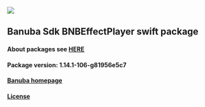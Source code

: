 [![](https://www.banuba.com/hubfs/Banuba_November2018/Images/Banuba%20SDK.png)](https://docs.banuba.com/face-ar-sdk-v1/ios/ios_overview)

## Banuba Sdk BNBEffectPlayer swift package

#### About packages see [HERE](https://docs.banuba.com/face-ar-sdk-v1/ios/ios_packages)

#### Package version: **1.14.1-106-g81956e5c7**

#### **[Banuba homepage](https://banuba.com)**

#### **[License](https://www.banuba.com/terms)**

